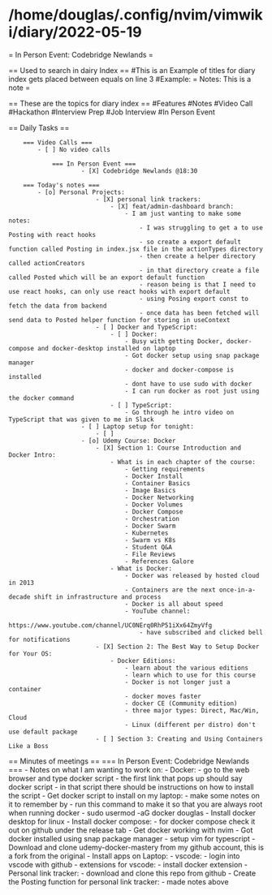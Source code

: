 # /home/douglas/.config/nvim/vimwiki/diary/2022-05-19

= In Person Event: Codebridge Newlands =

== Used to search in dairy Index ==
    #This is an Example of titles for diary index gets placed between equals on line 3
    #Example: = Notes: This is a note =

== These are the topics for diary index ==
    #Features
    #Notes
    #Video Call
    #Hackathon
    #Interview Prep
    #Job Interview
    #In Person Event

== Daily Tasks ==

        === Video Calls ===
            - [ ] No video calls

				=== In Person Event ===
						- [X] Codebridge Newlands @18:30

        === Today's notes ===
            - [o] Personal Projects:
							- [X] personal link trackers:
								- [X] feat/admin-dashboard branch:
									- I am just wanting to make some notes:
										- I was struggling to get a to use Posting with react hooks
										- so create a export default function called Posting in index.jsx file in the actionTypes directory
										- then create a helper directory called actionCreators
										- in that directory create a file called Posted which will be an export default function
										- reason being is that I need to use react hooks, can only use react hooks with export default
										- using Posing export const to fetch the data from backend
										- once data has been fetched will send data to Posted helper function for storing in useContext
							- [ ] Docker and TypeScript:
								- [ ] Docker:
									- Busy with getting Docker, docker-compose and docker-desktop installed on laptop
									- Got docker setup using snap package manager
									- docker and docker-compose is installed
									- dont have to use sudo with docker
									- I can run docker as root just using the docker command
								- [ ] TypeScript:
									- Go through he intro video on TypeScript that was given to me in Slack
						- [ ] Laptop setup for tonight:
							- [ ] 
						- [o] Udemy Course: Docker
							- [X] Section 1: Course Introduction and Docker Intro:
								- What is in each chapter of the course:
									- Getting requirements 
									- Docker Install
									- Container Basics
									- Image Basics
									- Docker Networking
									- Docker Volumes
									- Docker Compose
									- Orchestration
									- Docker Swarm
									- Kubernetes
									- Swarm vs K8s
									- Student Q&A
									- File Reviews
									- References Galore
								- What is Docker:
									- Docker was released by hosted cloud in 2013
									- Containers are the next once-in-a-decade shift in infrastructure and process
									- Docker is all about speed
									- YouTube channel:
										- https://www.youtube.com/channel/UC0NErq0RhP51iXx64ZmyVfg
										- have subscribed and clicked bell for notifications
							- [X] Section 2: The Best Way to Setup Docker for Your OS:
								- Docker Editions:
									- learn about the various editions
									- learn which to use for this course
									- Docker is not longer just a container
									- docker moves faster
									- docker CE (Community edition)
									- three major types: Direct, Mac/Win, Cloud
									- Linux (different per distro) don't use default package
							- [ ] Section 3: Creating and Using Containers Like a Boss

== Minutes of meetings ==
	=== In Person Event: Codebridge Newlands ===
		- Notes on what I am wanting to work on:
			- Docker:
				- go to the web browser and type docker script
				- the first link that pops up should say docker script
				- in that script there should be instructions on how to install the script
				- Get docker script to install on my laptop:
					- make some notes on it to remember by
					- run this command to make it so that you are always root when running docker
						- sudo usermod -aG docker douglas
				- Install docker desktop for linux
				- Install docker compose:
					- for docker compose check it out on github under the release tab
				- Get docker working with nvim
				- Got docker installed using snap package manager
			- setup vim for typescript
			- Download and clone udemy-docker-mastery from my github account, this is a fork from the original
			- Install apps on Laptop:
				- vscode:
					- login into vscode with github
					- extensions for vscode:
						- install docker extension
			- Personal link tracker:
				- download and clone this repo from github
				- Create the Posting function for personal link tracker:
					- made notes above
